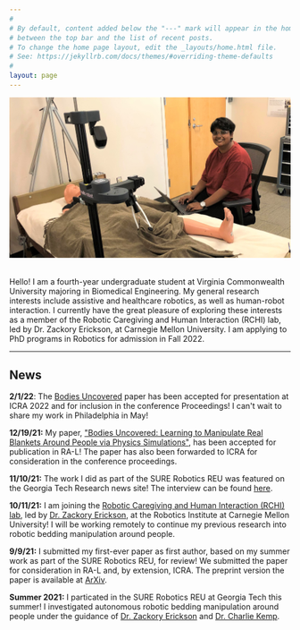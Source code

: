 ```yaml
---
#
# By default, content added below the "---" mark will appear in the home page
# between the top bar and the list of recent posts.
# To change the home page layout, edit the _layouts/home.html file.
# See: https://jekyllrb.com/docs/themes/#overriding-theme-defaults
#
layout: page
---
```


<img src="assets/images/KavyaStretch.jpg" alt="Kavya Puthuveetil">

<p>
  <br>
  Hello! I am a fourth-year undergraduate student at Virginia Commonwealth University majoring in Biomedical Engineering. My general research interests include assistive and healthcare robotics, as well as human-robot interaction. I currently have the great pleasure of exploring these interests as a member of the Robotic Caregiving and Human Interaction (RCHI) lab, led by Dr. Zackory Erickson, at Carnegie Mellon University. I am applying to PhD programs in Robotics for admission in Fall 2022.
</p>

<hr>

## News
**2/1/22**: The [Bodies Uncovered](https://arxiv.org/abs/2109.04930) paper has been accepted for presentation at ICRA 2022 and for inclusion in the conference Proceedings! I can't wait to share my work in Philadelphia in May!

**12/19/21:** My paper, ["Bodies Uncovered: Learning to Manipulate Real Blankets Around People via Physics Simulations"](https://arxiv.org/abs/2109.04930), has been accepted for publication in RA-L! The paper has also been forwarded to ICRA for consideration in the conference proceedings.

**11/10/21:** The work I did as part of the SURE Robotics REU was featured on the Georgia Tech Research news site! The interview can be found [here](https://research.gatech.edu/lego-league-georgia-tech-healthcare-robotics-lab).

**10/11/21:** I am joining the [Robotic Caregiving and Human Interaction (RCHI) lab](https://rchi-lab.github.io/), led by [Dr. Zackory Erickson](https://zackory.com/), at the Robotics Institute at Carnegie Mellon University! I will be working remotely to continue my previous research into robotic bedding manipulation around people.

**9/9/21:** I submitted my first-ever paper as first author, based on my summer work as part of the SURE Robotics REU, for review! We submitted the paper for consideration in RA-L and, by extension, ICRA. The preprint version the paper is available at [ArXiv](https://arxiv.org/abs/2109.04930).

**Summer 2021:** I particated in the SURE Robotics REU at Georgia Tech this summer! I investigated autonomous robotic bedding manipulation around people under the guidance of [Dr. Zackory Erickson](https://zackory.com/) and [Dr. Charlie Kemp](https://charliekemp.com/). 
  
